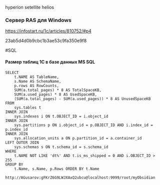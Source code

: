hyperion
setellite
helios

### Сервер RAS для Windows

https://infostart.ru/1c/articles/810752/#p4

23ab5d4d0b9cbc1b3ae53c9fa350e9f8


#SQL
#### Размер таблиц 1С в базе данных MS SQL

	SELECT 
		t.NAME AS TableName, 
		s.Name AS SchemaName, 
		p.rows AS RowCounts, 
		SUM(a.total_pages) * 8 AS TotalSpaceKB, 
		SUM(a.used_pages) * 8 AS UsedSpaceKB, 
		(SUM(a.total_pages) - SUM(a.used_pages)) * 8 AS UnusedSpaceKB 
	FROM 
		sys.tables t 
	INNER JOIN 
		sys.indexes i ON t.OBJECT_ID = i.object_id 
	INNER JOIN 
		sys.partitions p ON i.object_id = p.OBJECT_ID AND i.index_id = p.index_id 
	INNER JOIN 
		sys.allocation_units a ON p.partition_id = a.container_id 
	LEFT OUTER JOIN 
		sys.schemas s ON t.schema_id = s.schema_id 
	WHERE 
		t.NAME NOT LIKE 'dt%' AND t.is_ms_shipped = 0 AND i.OBJECT_ID > 255 
	GROUP BY 
		t.Name, s.Name, p.Rows ORDER BY t.Name
		

		
```
http://AGusarov:gFKrZ6G9LWJXAxQ2ubcu@localhost:9999/root/myObsidian
```